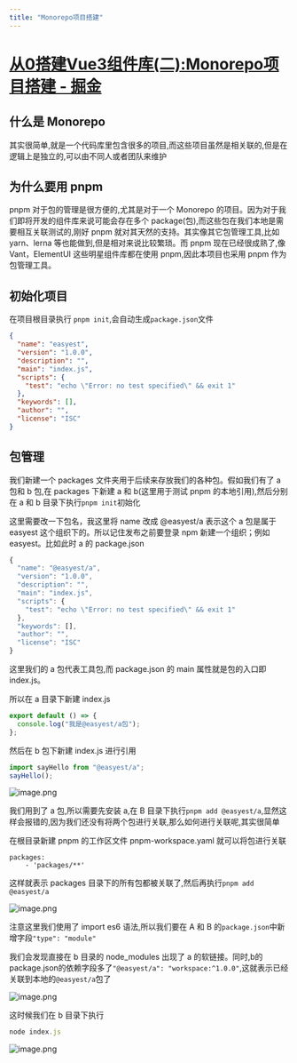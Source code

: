 ```yaml
---
title: "Monorepo项目搭建"
--- 
```


# [从0搭建Vue3组件库(二):Monorepo项目搭建 - 掘金](https://juejin.cn/post/7200297595474001981)

## 什么是 Monorepo

其实很简单,就是一个代码库里包含很多的项目,而这些项目虽然是相关联的,但是在逻辑上是独立的,可以由不同人或者团队来维护

## 为什么要用 pnpm

pnpm 对于包的管理是很方便的,尤其是对于一个 Monorepo 的项目。因为对于我们即将开发的组件库来说可能会存在多个 package(包),而这些包在我们本地是需要相互关联测试的,刚好 pnpm 就对其天然的支持。其实像其它包管理工具,比如 yarn、lerna 等也能做到,但是相对来说比较繁琐。而 pnpm 现在已经很成熟了,像 Vant，ElementUI 这些明星组件库都在使用 pnpm,因此本项目也采用 pnpm 作为包管理工具。

## 初始化项目

在项目根目录执行 `pnpm init`,会自动生成`package.json`文件

```json
{
  "name": "easyest",
  "version": "1.0.0",
  "description": "",
  "main": "index.js",
  "scripts": {
    "test": "echo \"Error: no test specified\" && exit 1"
  },
  "keywords": [],
  "author": "",
  "license": "ISC"
}
```

## 包管理

我们新建一个 packages 文件夹用于后续来存放我们的各种包。假如我们有了 a 包和 b 包,在 packages 下新建 a 和 b(这里用于测试 pnpm 的本地引用),然后分别在 a 和 b 目录下执行`pnpm init`初始化

这里需要改一下包名，我这里将 name 改成 @easyest/a 表示这个 a 包是属于 easyest 这个组织下的。所以记住发布之前要登录 npm 新建一个组织；例如 easyest。比如此时 a 的 package.json

```js
{
  "name": "@easyest/a",
  "version": "1.0.0",
  "description": "",
  "main": "index.js",
  "scripts": {
    "test": "echo \"Error: no test specified\" && exit 1"
  },
  "keywords": [],
  "author": "",
  "license": "ISC"
}
```

这里我们的 a 包代表工具包,而 package.json 的 main 属性就是包的入口即 index.js。

所以在 a 目录下新建 index.js

```js
export default () => {
  console.log("我是@easyest/a包");
};
```

然后在 b 包下新建 index.js 进行引用

```js
import sayHello from "@easyest/a";
sayHello();
```

![image.png](http://cdn.chen-zeqi.cn/53801d2fdd714575aeca8210f9e5f99a~tplv-k3u1fbpfcp-zoom-in-crop-mark:4536:0:0:0.awebp)

我们用到了 a 包,所以需要先安装 a,在 B 目录下执行`pnpm add @easyest/a`,显然这样会报错的,因为我们还没有将两个包进行关联,那么如何进行关联呢,其实很简单

在根目录新建 pnpm 的工作区文件 pnpm-workspace.yaml 就可以将包进行关联

```vbnet
packages:
    - 'packages/**'
```

这样就表示 packages 目录下的所有包都被关联了,然后再执行`pnpm add @easyest/a`

![image.png](https://p9-juejin.byteimg.com/tos-cn-i-k3u1fbpfcp/a1275901491e4932b79c207db5f12bb3~tplv-k3u1fbpfcp-zoom-in-crop-mark:4536:0:0:0.awebp?)

注意这里我们使用了 import es6 语法,所以我们要在 A 和 B 的`package.json`中新增字段`"type": "module"`

我们会发现直接在 b 目录的 node_modules 出现了 a 的软链接。同时,b的package.json的依赖字段多了`"@easyest/a": "workspace:^1.0.0"`,这就表示已经关联到本地的`@easyest/a`包了

![image.png](http://cdn.chen-zeqi.cn/8d74ed1dee00418c800bdd74af172450~tplv-k3u1fbpfcp-zoom-in-crop-mark:4536:0:0:0.awebp)

这时候我们在 b 目录下执行

```js
node index.js
```

![image.png](http://cdn.chen-zeqi.cn/a9d8171bdfd744ceb24725f291fb82d8~tplv-k3u1fbpfcp-zoom-in-crop-mark:4536:0:0:0.awebp)